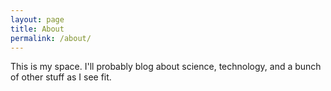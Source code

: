 ```yaml
---
layout: page
title: About
permalink: /about/
---
```


This is my space. I'll probably blog about science, technology, and a bunch of other stuff as I see fit.
